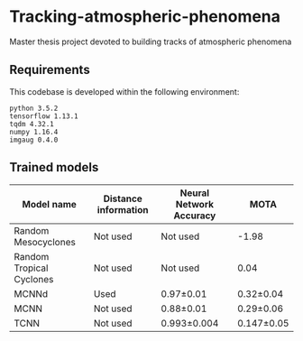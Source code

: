 # Tracking-atmospheric-phenomena
Master thesis project devoted to building tracks of atmospheric phenomena

## Requirements

This codebase is developed within the following environment:
```
python 3.5.2
tensorflow 1.13.1
tqdm 4.32.1
numpy 1.16.4
imgaug 0.4.0
```


## Trained models
| Model name      | Distance information| Neural Network Accuracy | MOTA |
|-----------------|---------------------|-------------------------|------|
| Random Mesocyclones| Not used | Not used  | -1.98 |
| Random Tropical Cyclones| Not used | Not used  | 0.04 |
| MCNNd| Used | 0.97±0.01 | 0.32±0.04 |
| MCNN| Not used | 0.88±0.01 | 0.29±0.06 |
| TCNN| Not used | 0.993±0.004 | 0.147±0.05 |

